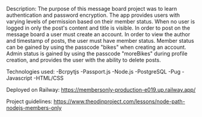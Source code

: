 Description: 
The purpose of this message board project was to learn authentication and password encryption. The app provides users with varying levels of permission based on their member status. When no user is logged in only the post's content and title is visible. In order to post on the message board a user must create an account. In order to view the author and timestamp of posts, the user must have member status. Member status can be gained by using the passcode "bikes" when creating an account. Admin status is gained by using the passcode "moreBikes" during profile creation, and provides the user with the ability to delete posts. 

Technologies used: 
-Bcrpytjs
-Passport.js
-Node.js
-PostgreSQL
-Pug
-Javascript
-HTML/CSS

Deployed on Railway:
https://membersonly-production-e019.up.railway.app/

Project guidelines:
https://www.theodinproject.com/lessons/node-path-nodejs-members-only